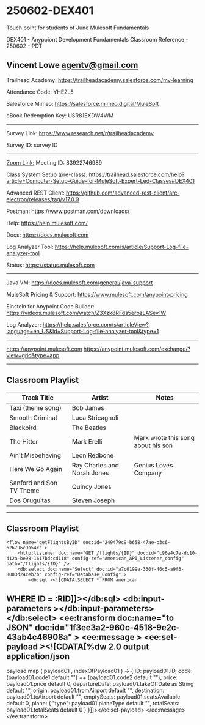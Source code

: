 # 250602-DEX401
Touch point for students of June Mulesoft Fundamentals

DEX401 - Anypoiont Development Fundamentals Classroom Reference - 250602 - PDT

Vincent Lowe
agentv@gmail.com
-------------------------------------------------------------------------------------------------------------------
Trailhead Academy:						https://trailheadacademy.salesforce.com/my-learning

Attendance Code:							YHE2L5

Salesforce Mimeo:							https://salesforce.mimeo.digital/MuleSoft

eBook Redemption Key:					USR81EXDW4WM

-------------------------------------------------------------------------------------------------------------------
Survey Link:									https://www.research.net/r/trailheadacademy

Survey ID:										survey ID

-------------------------------------------------------------------------------------------------------------------
[Zoom Link:](https://salesforce-training.zoom.us/j/83922746989?pwd=h3Vo1DbwbQOzFnuHX8jgbOu9ysXTbt.1)
Meeting ID: 83922746989

Class System Setup (pre-class): https://trailhead.salesforce.com/help?article=Computer-Setup-Guide-for-MuleSoft-Expert-Led-Classes#DEX401

Advanced REST Client: https://github.com/advanced-rest-client/arc-electron/releases/tag/v17.0.9

Postman: https://www.postman.com/downloads/

Help: https://help.mulesoft.com/

Docs: https://docs.mulesoft.com

Log Analyzer Tool: https://help.mulesoft.com/s/article/Support-Log-file-analyzer-tool

Status: https://status.mulesoft.com 
   
------------------------------------------------------------------------------
Java VM: https://docs.mulesoft.com/general/java-support

MuleSoft Pricing & Support: https://www.mulesoft.com/anypoint-pricing

Einstein for Anypoint Code Builder: https://videos.mulesoft.com/watch/Z3Xzk8RFds5erbzLASev1W

Log Analyzer: https://help.salesforce.com/s/articleView?language=en_US&id=Support-Log-file-analyzer-tool&type=1

------------------------------------------------------------------------------
https://anypoint.mulesoft.com
https://anypoint.mulesoft.com/exchange/?view=grid&type=app

-------------------------------------------------------------------------------------------------------------------
Classroom Playlist
-------------------------------------------------------------------------------------------------------------------
|Track Title|Artist|Notes|
|-----------|------|-----|
|Taxi (theme song)|Bob James||
|Smooth Criminal|Luca Stricagnoli||
|Blackbird|The Beatles||
|The Hitter|Mark Erelli|Mark wrote this song about his son|
|Ain't Misbehaving|Leon Redbone||
|Here We Go Again|Ray Charles and Norah Jones|Genius Loves Company|
|Sanford and Son TV Theme|Quincy Jones||
|Dos Oruguitas|Steven Joseph||


-------------------------------------------------------------------------------------------------------------------
Classroom Playlist
-------------------------------------------------------------------------------------------------------------------
	<flow name="getFlightsByID" doc:id="249479c9-b658-47ae-b3c6-626796c9a54c" >
		<http:listener doc:name="GET /flights/{ID}" doc:id="c96e4c7e-dc10-412a-be98-1617bdccd118" config-ref="American_API_Listener_config" path="/flights/{ID}" />
		<db:select doc:name="Select" doc:id="a7c0199e-330f-46c5-a9f3-8003d24ceb7b" config-ref="Database_Config" >
			<db:sql ><![CDATA[SELECT * FROM american
WHERE ID = :RID]]></db:sql>
			<db:input-parameters ><![CDATA[#[{RID: attributes.uriParams.ID}]]]></db:input-parameters>
		</db:select>
		<ee:transform doc:name="to JSON" doc:id="1f3ee3a2-960c-4518-9e2c-43ab4c46908a" >
			<ee:message >
				<ee:set-payload ><![CDATA[%dw 2.0
output application/json
---
payload map ( payload01 , indexOfPayload01 ) -> {
	ID: payload01.ID,
	code: (payload01.code1 default "") ++ (payload01.code2 default ""),
	price: payload01.price default 0,
	departureDate: payload01.takeOffDate as String default "",
	origin: payload01.fromAirport default "",
	destination: payload01.toAirport default "",
	emptySeats: payload01.seatsAvailable default 0,
	plane: {
		"type": payload01.planeType default "",
		totalSeats: payload01.totalSeats default 0
	}
}]]></ee:set-payload>
			</ee:message>
		</ee:transform>
  </flow>


  
